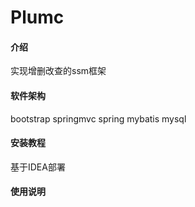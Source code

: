 # Plumc

#### 介绍
实现增删改查的ssm框架

#### 软件架构
bootstrap
springmvc
spring
mybatis
mysql
#### 安装教程

基于IDEA部署

#### 使用说明
